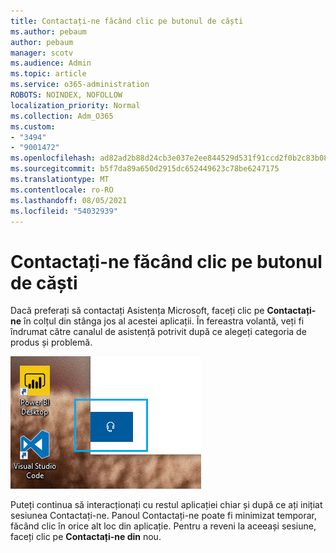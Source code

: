 ```yaml
---
title: Contactați-ne făcând clic pe butonul de căști
ms.author: pebaum
author: pebaum
manager: scotv
ms.audience: Admin
ms.topic: article
ms.service: o365-administration
ROBOTS: NOINDEX, NOFOLLOW
localization_priority: Normal
ms.collection: Adm_O365
ms.custom:
- "3494"
- "9001472"
ms.openlocfilehash: ad82ad2b88d24cb3e037e2ee844529d531f91ccd2f0b2c83b08ead9df889cc0f
ms.sourcegitcommit: b5f7da89a650d2915dc652449623c78be6247175
ms.translationtype: MT
ms.contentlocale: ro-RO
ms.lasthandoff: 08/05/2021
ms.locfileid: "54032939"
---
```

# <a name="contact-us-by-clicking-the-headphone-button"></a>Contactați-ne făcând clic pe butonul de căști

Dacă preferați să contactați Asistența Microsoft, faceți clic pe **Contactați-ne** în colțul din stânga jos al acestei aplicații. În fereastra volantă, veți fi îndrumat către canalul de asistență potrivit după ce alegeți categoria de produs și problemă.

![Contactați-ne făcând clic pe pictograma căști.](media/contact-us-headphone-icon.png)

Puteți continua să interacționați cu restul aplicației chiar și după ce ați inițiat sesiunea Contactați-ne. Panoul Contactați-ne poate fi minimizat temporar, făcând clic în orice alt loc din aplicație. Pentru a reveni la aceeași sesiune, faceți clic pe **Contactați-ne din** nou.
